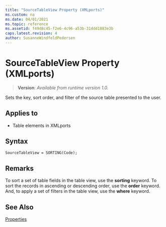```yaml
---
title: "SourceTableView Property (XMLports)"
ms.custom: na
ms.date: 04/01/2021
ms.topic: reference
ms.assetid: f49d8c45-f2e6-4c96-a53b-31ddd1883e3b
caps.latest.revision: 4
author: SusanneWindfeldPedersen
---
```


# SourceTableView Property (XMLports)
> **Version**: _Available from runtime version 1.0._

Sets the key, sort order, and filter of the source table presented to the user.
  
## Applies to  

- Table elements in XMLports  

## Syntax

```AL
SourceTableView = SORTING(Code);
```
 
## Remarks  

To sort a set of table fields in the table view, use the **sorting** keyword. To sort the records in ascending or descending order, use the **order** keyword.  And, to apply a set of filters in the table view, use the **where** keyword.

## See Also  

[Properties](devenv-properties.md)